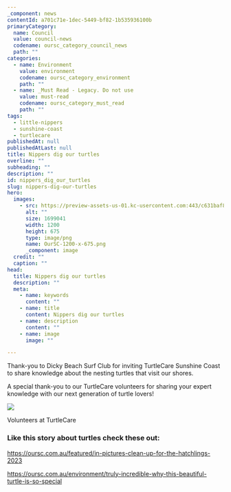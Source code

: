 ```yaml
---
_component: news
contentId: a701c71e-1dec-5449-bf82-1b535936100b
primaryCategory:
  name: Council
  value: council-news
  codename: oursc_category_council_news
  path: ""
categories:
  - name: Environment
    value: environment
    codename: oursc_category_environment
    path: ""
  - name: _Must Read - Legacy. Do not use
    value: must-read
    codename: oursc_category_must_read
    path: ""
tags:
  - little-nippers
  - sunshine-coast
  - turtlecare
publishedAt: null
publishedAtLast: null
title: Nippers dig our turtles
overline: ""
subheading: ""
description: ""
id: nippers_dig_our_turtles
slug: nippers-dig-our-turtles
hero:
  images:
    - src: https://preview-assets-us-01.kc-usercontent.com:443/c631baf8-1b46-001f-580c-d0001b68b4a8/d3ac0f70-4be5-4cfe-8269-28c3cc432d12/OurSC-1200-x-675.png
      alt: ""
      size: 1699041
      width: 1200
      height: 675
      type: image/png
      name: OurSC-1200-x-675.png
      _component: image
  credit: ""
  caption: ""
head:
  title: Nippers dig our turtles
  description: ""
  meta:
    - name: keywords
      content: ""
    - name: title
      content: Nippers dig our turtles
    - name: description
      content: ""
    - name: image
      image: ""

---
```

Thank-you to Dicky Beach Surf Club for inviting TurtleCare Sunshine Coast to share knowledge about the nesting turtles that visit our shores.

A special thank-you to our TurtleCare volunteers for sharing your expert knowledge with our next generation of turtle lovers!

![](https://preview-assets-us-01.kc-usercontent.com:443/c631baf8-1b46-001f-580c-d0001b68b4a8/b53d7de1-79d4-4dad-99d2-9a954c70bb4a/IMG_8457-1024x768.jpg)

Volunteers at TurtleCare

### **Like this story about turtles check these out:**

<https://oursc.com.au/featured/in-pictures-clean-up-for-the-hatchlings-2023>


<https://oursc.com.au/environment/truly-incredible-why-this-beautiful-turtle-is-so-special>
